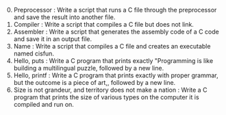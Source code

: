 
0. Preprocessor : Write a script that runs a C file through the preprocessor and save the result into another file.
1. Compiler : Write a script that compiles a C file but does not link.
2. Assembler : Write a script that generates the assembly code of a C code and save it in an output file.
3. Name : Write a script that compiles a C file and creates an executable named cisfun.
4. Hello, puts : Write a C program that prints exactly "Programming is like building a multilingual puzzle, followed by a new line.
5. Hello, printf : Write a C program that prints exactly with proper grammar, but the outcome is a piece of art,, followed by a new line.
6. Size is not grandeur, and territory does not make a nation : Write a C program that prints the size of various types on the computer it is compiled and run on.
